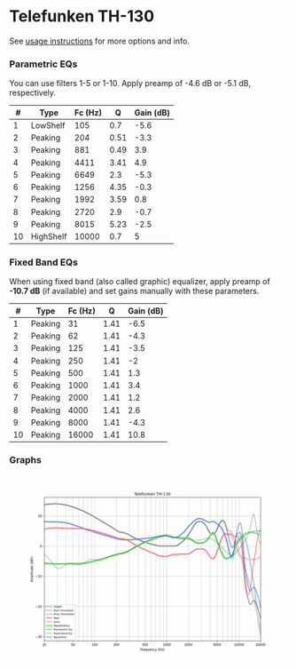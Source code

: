 # Telefunken TH-130
See [usage instructions](https://github.com/jaakkopasanen/AutoEq#usage) for more options and info.

### Parametric EQs
You can use filters 1-5 or 1-10. Apply preamp of -4.6 dB or -5.1 dB, respectively.

|   # | Type      |   Fc (Hz) |    Q |   Gain (dB) |
|-----|-----------|-----------|------|-------------|
|   1 | LowShelf  |       105 | 0.7  |        -5.6 |
|   2 | Peaking   |       204 | 0.51 |        -3.3 |
|   3 | Peaking   |       881 | 0.49 |         3.9 |
|   4 | Peaking   |      4411 | 3.41 |         4.9 |
|   5 | Peaking   |      6649 | 2.3  |        -5.3 |
|   6 | Peaking   |      1256 | 4.35 |        -0.3 |
|   7 | Peaking   |      1992 | 3.59 |         0.8 |
|   8 | Peaking   |      2720 | 2.9  |        -0.7 |
|   9 | Peaking   |      8015 | 5.23 |        -2.5 |
|  10 | HighShelf |     10000 | 0.7  |         5   |

### Fixed Band EQs
When using fixed band (also called graphic) equalizer, apply preamp of **-10.7 dB** (if available) and set gains manually with these parameters.

|   # | Type    |   Fc (Hz) |    Q |   Gain (dB) |
|-----|---------|-----------|------|-------------|
|   1 | Peaking |        31 | 1.41 |        -6.5 |
|   2 | Peaking |        62 | 1.41 |        -4.3 |
|   3 | Peaking |       125 | 1.41 |        -3.5 |
|   4 | Peaking |       250 | 1.41 |        -2   |
|   5 | Peaking |       500 | 1.41 |         1.3 |
|   6 | Peaking |      1000 | 1.41 |         3.4 |
|   7 | Peaking |      2000 | 1.41 |         1.2 |
|   8 | Peaking |      4000 | 1.41 |         2.6 |
|   9 | Peaking |      8000 | 1.41 |        -4.3 |
|  10 | Peaking |     16000 | 1.41 |        10.8 |

### Graphs
![](./Telefunken%20TH-130.png)
